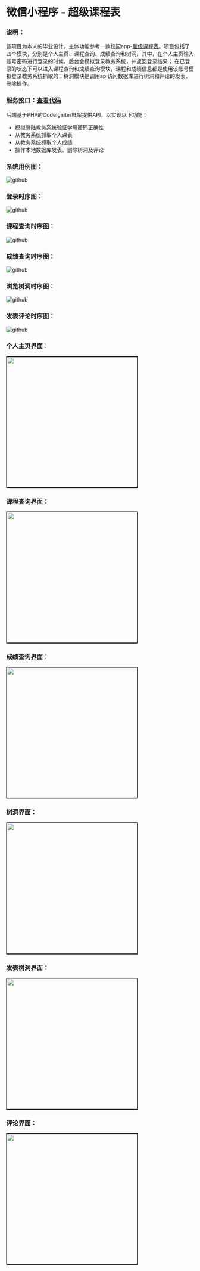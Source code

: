 # 微信小程序 - 超级课程表
### 说明：
该项目为本人的毕业设计，主体功能参考一款校园app-[超级课程表](https://baike.baidu.com/item/%E8%B6%85%E7%BA%A7%E8%AF%BE%E7%A8%8B%E8%A1%A8/1167485?fr=aladdin)。项目包括了四个模块，分别是个人主页、课程查询、成绩查询和树洞，其中，在个人主页输入账号密码进行登录的时候，后台会模拟登录教务系统，并返回登录结果；
在已登录的状态下可以进入课程查询和成绩查询模块，课程和成绩信息都是使用该账号模拟登录教务系统抓取的；树洞模块是调用api访问数据库进行树洞和评论的发表、删除操作。
### 服务接口：[查看代码](https://github.com/fupengfei058/super_course_schedule_api)
后端基于PHP的CodeIgniter框架提供API，以实现以下功能：
* 模拟登陆教务系统验证学号密码正确性
* 从教务系统抓取个人课表
* 从教务系统抓取个人成绩
* 操作本地数据库发表、删除树洞及评论
### 系统用例图：
![github](https://github.com/fupengfei058/super_course_schedule/blob/master/png/use_case.png)
### 登录时序图：
![github](https://github.com/fupengfei058/super_course_schedule/blob/master/png/login.png)
### 课程查询时序图：
![github](https://github.com/fupengfei058/super_course_schedule/blob/master/png/course_query.png)
### 成绩查询时序图：
![github](https://github.com/fupengfei058/super_course_schedule/blob/master/png/score_query.png)
### 浏览树洞时序图：
![github](https://github.com/fupengfei058/super_course_schedule/blob/master/png/browse_tree_holes.png)
### 发表评论时序图：
![github](https://github.com/fupengfei058/super_course_schedule/blob/master/png/publish_comments.png)
<h3>个人主页界面：</h3>
<img src="https://github.com/fupengfei058/super_course_schedule/blob/master/png/personal_homepage.png" width="350px" border="2px">
<br>
<h3>课程查询界面：</h3>
<img src="https://github.com/fupengfei058/super_course_schedule/blob/master/png/curriculum_schedule.png" width="350px" border="2px">
<br>
<h3>成绩查询界面：</h3>
<img src="https://github.com/fupengfei058/super_course_schedule/blob/master/png/score_query_interface.png" width="350px" border="2px">
<br>
<h3>树洞界面：</h3>
<img src="https://github.com/fupengfei058/super_course_schedule/blob/master/png/tree_hole_interface.png" width="350px" border="2px">
<br>
<h3>发表树洞界面：</h3>
<img src="https://github.com/fupengfei058/super_course_schedule/blob/master/png/publish_tree_hole_interface.png" width="350px" border="2px">
<br>
<h3>评论界面：</h3>
<img src="https://github.com/fupengfei058/super_course_schedule/blob/master/png/comment_interface.png" width="350px" border="2px">
